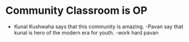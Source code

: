 # Community Classroom is OP
- Kunal Kushwaha says that this community is amazing.
-Pavan say that kunal is hero of the modern era for youth.
-work hard pavan 
